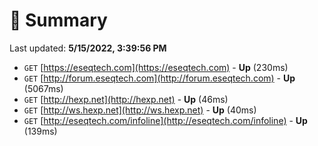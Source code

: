 # 📖 Summary
Last updated: **5/15/2022, 3:39:56 PM**

- `GET` [https://eseqtech.com](https://eseqtech.com) - **Up** (230ms)
- `GET` [http://forum.eseqtech.com](http://forum.eseqtech.com) - **Up** (5067ms)
- `GET` [http://hexp.net](http://hexp.net) - **Up** (46ms)
- `GET` [http://ws.hexp.net](http://ws.hexp.net) - **Up** (40ms)
- `GET` [http://eseqtech.com/infoline](http://eseqtech.com/infoline) - **Up** (139ms)
